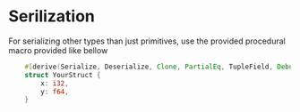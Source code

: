 # Serilization

For serializing other types than just primitives, use the provided procedural macro provided like bellow

```rust
    #[derive(Serialize, Deserialize, Clone, PartialEq, TupleField, Debug)]
    struct YourStruct {
        x: i32,
        y: f64,
    }
```